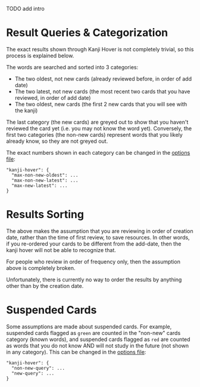 TODO add intro


# Result Queries & Categorization
The exact results shown through Kanji Hover is not completely trivial,
so this process is explained below.

The words are searched and sorted into 3 categories:

- The two oldest, not new cards (already reviewed before, in order of add date)
- The two latest, not new cards (the most recent two cards that you have reviewed, in order of add date)
- The two oldest, new cards (the first 2 new cards that you will see with the kanji)

The last category (the new cards) are greyed out to show that you haven't reviewed
the card yet (i.e. you may not know the word yet).
Conversely, the first two categories (the non-new cards) represent words that you likely already
know, so they are not greyed out.

The exact numbers shown in each category can be changed in the
[options file](runtimeoptions.md):

```
"kanji-hover": {
  "max-non-new-oldest": ...
  "max-non-new-latest": ...
  "max-new-latest": ...
}
```



# Results Sorting
The above makes the assumption that you are reviewing in order of creation date,
rather than the time of first review, to save resources.
In other words, if you re-ordered your cards to be different from the add-date,
then the kanji hover will not be able to recognize that.

For people who review in order of frequency only, then the assumption above is completely broken.

Unfortunately, there is currently no way to order the results by anything
other than by the creation date.



# Suspended Cards
Some assumptions are made about suspended cards.
For example, suspended cards flagged as `green` are counted in the "non-new" cards category
(known words), and suspended cards flagged as `red` are counted as words that you
do not know AND will not study in the future (not shown in any category).
This can be changed in the [options file](runtimeoptions.md):

```
"kanji-hover": {
  "non-new-query": ...
  "new-query": ...
}
```


